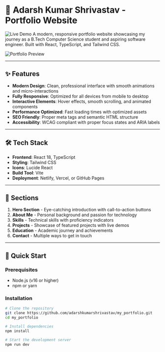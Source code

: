 # 🚀 Adarsh Kumar Shrivastav - Portfolio Website
![Live Demo](https://myportfolio-phi-sooty.vercel.app/)
A modern, responsive portfolio website showcasing my journey as a B.Tech Computer Science student and aspiring software engineer. Built with React, TypeScript, and Tailwind CSS.

![Portfolio Preview](https://brosiu.com/wp-content/uploads/edd/2024/01/029_header.jpg)

---

## ✨ Features

- **Modern Design**: Clean, professional interface with smooth animations and micro-interactions  
- **Fully Responsive**: Optimized for all devices from mobile to desktop  
- **Interactive Elements**: Hover effects, smooth scrolling, and animated components  
- **Performance Optimized**: Fast loading times with optimized assets  
- **SEO Friendly**: Proper meta tags and semantic HTML structure  
- **Accessibility**: WCAG compliant with proper focus states and ARIA labels  

---

## 🛠️ Tech Stack

- **Frontend**: React 18, TypeScript  
- **Styling**: Tailwind CSS  
- **Icons**: Lucide React  
- **Build Tool**: Vite  
- **Deployment**: Netlify, Vercel, or GitHub Pages  

---

## 📱 Sections

1. **Hero Section** - Eye-catching introduction with call-to-action buttons  
2. **About Me** - Personal background and passion for technology  
3. **Skills** - Technical skills with proficiency indicators  
4. **Projects** - Showcase of featured projects with live demos  
5. **Education** - Academic journey and achievements  
6. **Contact** - Multiple ways to get in touch  

---

## 🚀 Quick Start

### Prerequisites
- Node.js (v16 or higher)  
- npm or yarn  

### Installation

```bash
# Clone the repository
git clone https://github.com/adarshkumarshrivastav/my_portfolio.git
cd my_portfolio

# Install dependencies
npm install

# Start the development server
npm run dev
